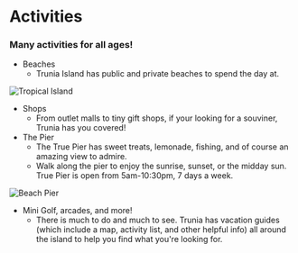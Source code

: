 # Activities

### Many activities for all ages!

- Beaches
    - Trunia Island has public and private beaches to spend the day at. 

![Tropical Island](/assests/images/island.jpg)

- Shops
    - From outlet malls to tiny gift shops, if your looking for a souviner, Trunia has you covered!
- The Pier
    - The True Pier has sweet treats, lemonade, fishing, and of course an amazing view to admire.
    - Walk along the pier to enjoy the sunrise, sunset, or the midday sun. True Pier is open from 5am-10:30pm, 7 days a week.

![Beach Pier](/assets/images/pier.jpg)

- Mini Golf, arcades, and more!
    - There is much to do and much to see. Trunia has vacation guides (which include a map, activity list, and other helpful info) all around the island to help you find what you're looking for.